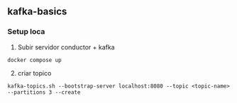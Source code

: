 ## kafka-basics

### Setup loca

1. Subir servidor conductor + kafka
```shell
docker compose up 
```

2. criar topico

```shell
kafka-topics.sh --bootstrap-server localhost:8080 --topic <topic-name> --partitions 3 --create
```

